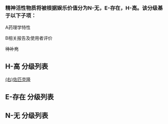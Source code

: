 
### 精神活性物质将被根据娱乐价值分为N-无，E-存在，H-高。该分级基于以下子项：

A药理学特性

B相关报告及使用者评价

~~待补充~~

## H-高 分级列表
[(右)佐匹克隆](./精神活性物质/(右)佐匹克隆.md) 
## E-存在 分级列表

## N-无 分级列表
